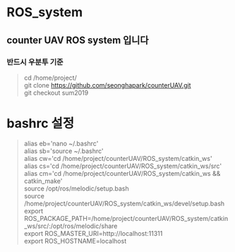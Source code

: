 ROS_system
=======
## counter UAV ROS system 입니다

### 반드시 우분투 기준 
> cd /home/project/ <br>
> git clone https://github.com/seonghapark/counterUAV.git<br>
> git checkout sum2019<br>

# bashrc 설정
>alias eb='nano ~/.bashrc' <br>
alias sb='source ~/.bashrc'<br>
alias cw='cd /home/project/counterUAV/ROS_system/catkin_ws'<br>
alias cs='cd /home/project/counterUAV/ROS_system/catkin_ws/src'<br>
alias cm='cd /home/project/counterUAV/ROS_system/catkin_ws && catkin_make'<br>
source /opt/ros/melodic/setup.bash<br>
source /home/project/counterUAV/ROS_system/catkin_ws/devel/setup.bash<br>
export ROS_PACKAGE_PATH=/home/project/counterUAV/ROS_system/catkin_ws/src/:/opt/ros/melodic/share<br>
export ROS_MASTER_URI=http://localhost:11311<br>
export ROS_HOSTNAME=localhost<br>

